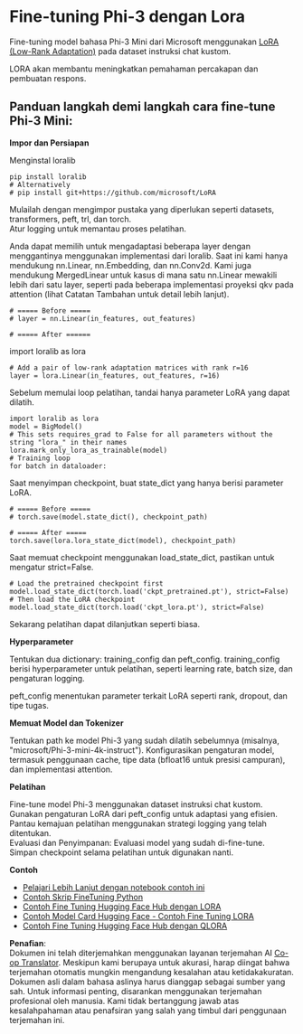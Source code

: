 <!--
CO_OP_TRANSLATOR_METADATA:
{
  "original_hash": "50b6a55a0831b417835087d8b57759fe",
  "translation_date": "2025-07-17T06:34:11+00:00",
  "source_file": "md/03.FineTuning/FineTuning_Lora.md",
  "language_code": "id"
}
-->
# **Fine-tuning Phi-3 dengan Lora**

Fine-tuning model bahasa Phi-3 Mini dari Microsoft menggunakan [LoRA (Low-Rank Adaptation)](https://github.com/microsoft/LoRA?WT.mc_id=aiml-138114-kinfeylo) pada dataset instruksi chat kustom.

LORA akan membantu meningkatkan pemahaman percakapan dan pembuatan respons.

## Panduan langkah demi langkah cara fine-tune Phi-3 Mini:

**Impor dan Persiapan**

Menginstal loralib

```
pip install loralib
# Alternatively
# pip install git+https://github.com/microsoft/LoRA

```

Mulailah dengan mengimpor pustaka yang diperlukan seperti datasets, transformers, peft, trl, dan torch.  
Atur logging untuk memantau proses pelatihan.

Anda dapat memilih untuk mengadaptasi beberapa layer dengan menggantinya menggunakan implementasi dari loralib. Saat ini kami hanya mendukung nn.Linear, nn.Embedding, dan nn.Conv2d. Kami juga mendukung MergedLinear untuk kasus di mana satu nn.Linear mewakili lebih dari satu layer, seperti pada beberapa implementasi proyeksi qkv pada attention (lihat Catatan Tambahan untuk detail lebih lanjut).

```
# ===== Before =====
# layer = nn.Linear(in_features, out_features)
```

```
# ===== After ======
```

import loralib as lora

```
# Add a pair of low-rank adaptation matrices with rank r=16
layer = lora.Linear(in_features, out_features, r=16)
```

Sebelum memulai loop pelatihan, tandai hanya parameter LoRA yang dapat dilatih.

```
import loralib as lora
model = BigModel()
# This sets requires_grad to False for all parameters without the string "lora_" in their names
lora.mark_only_lora_as_trainable(model)
# Training loop
for batch in dataloader:
```

Saat menyimpan checkpoint, buat state_dict yang hanya berisi parameter LoRA.

```
# ===== Before =====
# torch.save(model.state_dict(), checkpoint_path)
```  
```
# ===== After =====
torch.save(lora.lora_state_dict(model), checkpoint_path)
```

Saat memuat checkpoint menggunakan load_state_dict, pastikan untuk mengatur strict=False.

```
# Load the pretrained checkpoint first
model.load_state_dict(torch.load('ckpt_pretrained.pt'), strict=False)
# Then load the LoRA checkpoint
model.load_state_dict(torch.load('ckpt_lora.pt'), strict=False)
```

Sekarang pelatihan dapat dilanjutkan seperti biasa.

**Hyperparameter**

Tentukan dua dictionary: training_config dan peft_config. training_config berisi hyperparameter untuk pelatihan, seperti learning rate, batch size, dan pengaturan logging.

peft_config menentukan parameter terkait LoRA seperti rank, dropout, dan tipe tugas.

**Memuat Model dan Tokenizer**

Tentukan path ke model Phi-3 yang sudah dilatih sebelumnya (misalnya, "microsoft/Phi-3-mini-4k-instruct"). Konfigurasikan pengaturan model, termasuk penggunaan cache, tipe data (bfloat16 untuk presisi campuran), dan implementasi attention.

**Pelatihan**

Fine-tune model Phi-3 menggunakan dataset instruksi chat kustom. Gunakan pengaturan LoRA dari peft_config untuk adaptasi yang efisien. Pantau kemajuan pelatihan menggunakan strategi logging yang telah ditentukan.  
Evaluasi dan Penyimpanan: Evaluasi model yang sudah di-fine-tune.  
Simpan checkpoint selama pelatihan untuk digunakan nanti.

**Contoh**  
- [Pelajari Lebih Lanjut dengan notebook contoh ini](../../../../code/03.Finetuning/Phi_3_Inference_Finetuning.ipynb)  
- [Contoh Skrip FineTuning Python](../../../../code/03.Finetuning/FineTrainingScript.py)  
- [Contoh Fine Tuning Hugging Face Hub dengan LORA](../../../../code/03.Finetuning/Phi-3-finetune-lora-python.ipynb)  
- [Contoh Model Card Hugging Face - Contoh Fine Tuning LORA](https://huggingface.co/microsoft/Phi-3-mini-4k-instruct/blob/main/sample_finetune.py)  
- [Contoh Fine Tuning Hugging Face Hub dengan QLORA](../../../../code/03.Finetuning/Phi-3-finetune-qlora-python.ipynb)

**Penafian**:  
Dokumen ini telah diterjemahkan menggunakan layanan terjemahan AI [Co-op Translator](https://github.com/Azure/co-op-translator). Meskipun kami berupaya untuk akurasi, harap diingat bahwa terjemahan otomatis mungkin mengandung kesalahan atau ketidakakuratan. Dokumen asli dalam bahasa aslinya harus dianggap sebagai sumber yang sah. Untuk informasi penting, disarankan menggunakan terjemahan profesional oleh manusia. Kami tidak bertanggung jawab atas kesalahpahaman atau penafsiran yang salah yang timbul dari penggunaan terjemahan ini.